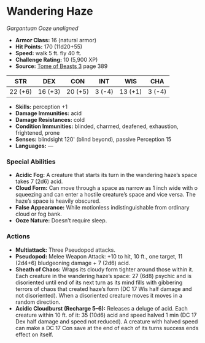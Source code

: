 # Wandering Haze

*Gargantuan* *Ooze* *unaligned*

- **Armor Class:** 16 (natural armor)
- **Hit Points:** 170 (11d20+55)
- **Speed:** walk 5 ft. fly 40 ft.
- **Challenge Rating:** 10 (5,900 XP)
- **Source:** [Tome of Beasts 3](https://koboldpress.com/kpstore/product/tome-of-beasts-3-for-5th-edition/) page 389

| STR | DEX | CON | INT | WIS | CHA |
| --- | --- | --- | --- | --- | --- |
| 22 (+6) | 16 (+3) | 20 (+5) | 3 (-4) | 13 (+1) | 3 (-4) |

- **Skills:** perception +1
- **Damage Immunities:** acid
- **Damage Resistances:** cold
- **Condition Immunities:** blinded, charmed, deafened, exhaustion, frightened, prone
- **Senses:** blindsight 120' (blind beyond), passive Perception 15
- **Languages:** —
### Special Abilities
- **Acidic Fog:** A creature that starts its turn in the wandering haze’s space takes 7 (2d6) acid.
- **Cloud Form:** Can move through a space as narrow as 1 inch wide with o squeezing and can enter a hostile creature’s space and vice versa. The haze’s space is heavily obscured.
- **False Appearance:** While motionless indistinguishable from ordinary cloud or fog bank.
- **Ooze Nature:** Doesn’t require sleep.
### Actions
- **Multiattack:** Three Pseudopod attacks.
- **Pseudopod:** Melee Weapon Attack: +10 to hit, 10 ft., one target, 11 (2d4+6) bludgeoning damage + 7 (2d6) acid.
- **Sheath of Chaos:** Wraps its cloudy form tighter around those within it. Each creature in the wandering haze’s space: 27 (6d8) psychic and is disoriented until end of its next turn as its mind fills with gibbering terrors of chaos that created haze’s form (DC 17 Wis half damage and not disoriented). When a disoriented creature moves it moves in a random direction.
- **Acidic Cloudburst (Recharge 5–6):** Releases a deluge of acid. Each creature within 10 ft. of it: 35 (10d6) acid and speed halved 1 min (DC 17 Dex half damage and speed not reduced). A creature with halved speed can make a DC 17 Con save at the end of each of its turns success ends effect on itself.


